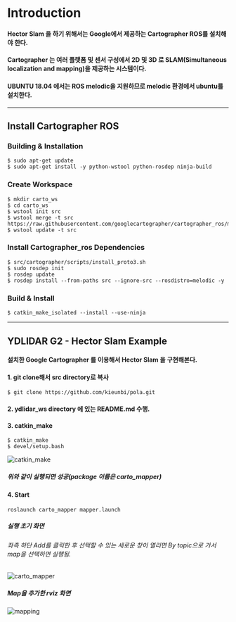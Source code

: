 # Introduction
#### Hector Slam 을 하기 위해서는 Google에서 제공하는 Cartographer ROS를 설치해야 한다.
#### Cartographer 는 여러 플랫폼 및 센서 구성에서 2D 및 3D 로 SLAM(Simultaneous localization and mapping)을 제공하는 시스템이다.
#### UBUNTU 18.04 에서는 ROS melodic을 지원하므로 melodic 환경에서 ubuntu를 설치한다.
***
## Install Cartographer ROS
### Building & Installation
```
$ sudo apt-get update
$ sudo apt-get install -y python-wstool python-rosdep ninja-build
```
### Create Workspace
```
$ mkdir carto_ws
$ cd carto_ws
$ wstool init src
$ wstool merge -t src https://raw.githubusercontent.com/googlecartographer/cartographer_ros/master/cartographer_ros.rosinstall
$ wstool update -t src
```
### Install Cartographer_ros Dependencies
```
$ src/cartographer/scripts/install_proto3.sh
$ sudo rosdep init
$ rosdep update
$ rosdep install --from-paths src --ignore-src --rosdistro=melodic -y
```
### Build & Install 
```
$ catkin_make_isolated --install --use-ninja
```
***
## YDLIDAR G2 - Hector Slam Example
#### 설치한 Google Cartographer 를 이용해서 Hector Slam 을 구현해본다. 

#### 1. git clone해서 src directory로 복사
```
$ git clone https://github.com/kieunbi/pola.git
```
#### 2. ydlidar_ws directory 에 있는 README.md 수행.
#### 3. catkin_make
```
$ catkin_make
$ devel/setup.bash
```
![catkin_make](https://user-images.githubusercontent.com/46383014/74773036-748a8180-52d4-11ea-9525-d722b1c4b610.png)
##### 위와 같이 실행되면 성공(package 이름은 carto_mapper)
#### 4. Start
```
roslaunch carto_mapper mapper.launch
```
##### 실행 초기 화면
###### 좌측 하단 Add를 클릭한 후 선택할 수 있는 새로운 창이 열리면 By topic으로 가서 map을 선택하면 실행됨.
![carto_mapper](https://user-images.githubusercontent.com/46383014/74772881-27a6ab00-52d4-11ea-8560-69eb8f37c5ab.png)
##### Map을 추가한 rviz 화면
![mapping](https://user-images.githubusercontent.com/46383014/74772888-28d7d800-52d4-11ea-86e0-ed633e76b4e1.png)
